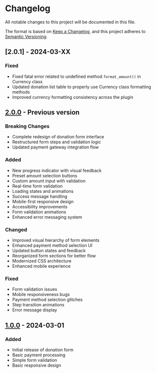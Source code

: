 # Changelog

All notable changes to this project will be documented in this file.

The format is based on [Keep a Changelog](https://keepachangelog.com/en/1.0.0/),
and this project adheres to [Semantic Versioning](https://semver.org/spec/v2.0.0.html).

## [2.0.1] - 2024-03-XX

### Fixed
- Fixed fatal error related to undefined method `format_amount()` in Currency class
- Updated donation list table to properly use Currency class formatting methods
- Improved currency formatting consistency across the plugin

## [2.0.0] - Previous version

### Breaking Changes
- Complete redesign of donation form interface
- Restructured form steps and validation logic
- Updated payment gateway integration flow

### Added
- New progress indicator with visual feedback
- Preset amount selection buttons
- Custom amount input with validation
- Real-time form validation
- Loading states and animations
- Success message handling
- Mobile-first responsive design
- Accessibility improvements
- Form validation animations
- Enhanced error messaging system

### Changed
- Improved visual hierarchy of form elements
- Enhanced payment method selection UI
- Updated button states and feedback
- Reorganized form sections for better flow
- Modernized CSS architecture
- Enhanced mobile experience

### Fixed
- Form validation issues
- Mobile responsiveness bugs
- Payment method selection glitches
- Step transition animations
- Error message display

## [1.0.0] - 2024-03-01

### Added
- Initial release of donation form
- Basic payment processing
- Simple form validation
- Basic responsive design

[2.0.0]: https://github.com/username/repo/compare/v1.0.0...v2.0.0
[1.0.0]: https://github.com/username/repo/releases/tag/v1.0.0